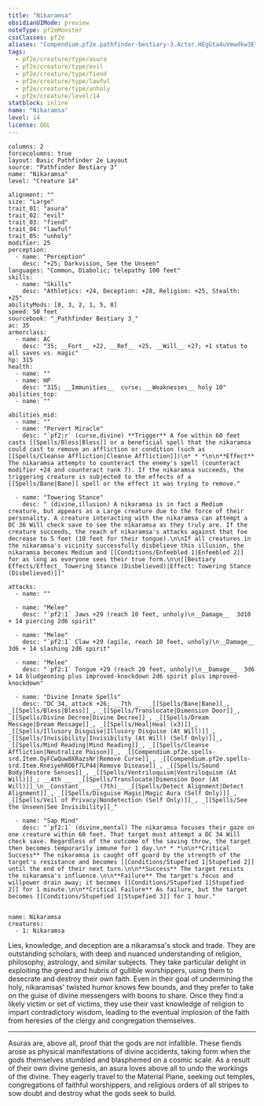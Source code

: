 ```yaml
---
title: "Nikaramsa"
obsidianUIMode: preview
noteType: pf2eMonster
cssClasses: pf2e
aliases: "Compendium.pf2e.pathfinder-bestiary-3.Actor.HEgGta4uVmwdkw3E" 
tags:
  - pf2e/creature/type/asura
  - pf2e/creature/type/evil
  - pf2e/creature/type/fiend
  - pf2e/creature/type/lawful
  - pf2e/creature/type/unholy
  - pf2e/creature/level/14
statblock: inline
name: "Nikaramsa"
level: 14
license: OGL
---
```


```statblock
columns: 2
forcecolumns: true
layout: Basic Pathfinder 2e Layout
source: "Pathfinder Bestiary 3"
name: "Nikaramsa"
level: "Creature 14"

alignment: ""
size: "Large"
trait_01: "asura"
trait_02: "evil"
trait_03: "fiend"
trait_04: "lawful"
trait_05: "unholy"
modifier: 25
perception:
  - name: "Perception"
    desc: "+25; Darkvision, See the Unseen"
languages: "Common, Diabolic; telepathy 100 feet"
skills:
  - name: "Skills"
    desc: "Athletics: +24, Deception: +28, Religion: +25, Stealth: +25"
abilityMods: [8, 3, 2, 1, 5, 8]
speed: 50 feet
sourcebook: "_Pathfinder Bestiary 3_"
ac: 35
armorclass:
  - name: AC
    desc: "35; __Fort__ +22, __Ref__ +25, __Will__ +27; +1 status to all saves vs. magic"
hp: 315
health:
  - name: ""
  - name: HP
    desc: "315; __Immunities__  curse; __Weaknesses__ holy 10"
abilities_top:
  - name: ""

abilities_mid:
  - name: ""
  - name: "Pervert Miracle"
    desc: "`pf2:r` (curse,divine) **Trigger** A foe within 60 feet casts [[Spells/Bless|Bless]] or a beneficial spell that the nikaramsa could cast to remove an affliction or condition (such as [[Spells/Cleanse Affliction|Cleanse Affliction]])\n* * *\n\n**Effect** The nikaramsa attempts to counteract the enemy's spell (counteract modifier +24 and counteract rank 7). If the nikaramsa succeeds, the triggering creature is subjected to the effects of a [[Spells/Bane|Bane]] spell or the effect it was trying to remove."

  - name: "Towering Stance"
    desc: " (divine,illusion) A nikaramsa is in fact a Medium creature, but appears as a Large creature due to the force of their personality. A creature interacting with the nikaramsa can attempt a DC 36 Will check save to see the nikaramsa as they truly are. If the creature succeeds, the reach of nikaramsa's attacks against that foe decrease to 5 feet (10 feet for their tongue).\n\nIf all creatures in the nikaramsa's vicinity successfully disbelieve this illusion, the nikaramsa becomes Medium and [[Conditions/Enfeebled 1|Enfeebled 2]] for as long as everyone sees their true form.\n\n[[Bestiary Effects/Effect_ Towering Stance (Disbelieved)|Effect: Towering Stance (Disbelieved)]]"

attacks:
  - name: ""

  - name: "Melee"
    desc: "`pf2:1` Jaws +29 (reach 10 feet, unholy)\n__Damage__  3d10 + 14 piercing 2d6 spirit"

  - name: "Melee"
    desc: "`pf2:1` Claw +29 (agile, reach 10 feet, unholy)\n__Damage__  3d6 + 14 slashing 2d6 spirit"

  - name: "Melee"
    desc: "`pf2:1` Tongue +29 (reach 20 feet, unholy)\n__Damage__  3d6 + 14 bludgeoning plus improved-knockdown 2d6 spirit plus improved-knockdown"

  - name: "Divine Innate Spells"
    desc: "DC 34, attack +26; __7th __  _[[Spells/Bane|Bane]]_, _[[Spells/Bless|Bless]]_, _[[Spells/Translocate|Dimension Door]]_, _[[Spells/Divine Decree|Divine Decree]]_, _[[Spells/Dream Message|Dream Message]]_, _[[Spells/Heal|Heal (x3)]]_, _[[Spells/Illusory Disguise|Illusory Disguise (At Will)]]_, _[[Spells/Invisibility|Invisibility (At Will) (Self Only)]]_, _[[Spells/Mind Reading|Mind Reading]]_, _[[Spells/Cleanse Affliction|Neutralize Poison]]_, _[[Compendium.pf2e.spells-srd.Item.OyFCwQuw8XRazsNr|Remove Curse]]_, _[[Compendium.pf2e.spells-srd.Item.RneiyehRO6f7LP44|Remove Disease]]_, _[[Spells/Sound Body|Restore Senses]]_, _[[Spells/Ventriloquism|Ventriloquism (At Will)]]_; __4th __  _[[Spells/Translocate|Dimension Door (At Will)]]_\n__Constant__  __(7th)__ _[[Spells/Detect Alignment|Detect Alignment]]_, _[[Spells/Disguise Magic|Magic Aura (Self Only)]]_, _[[Spells/Veil of Privacy|Nondetection (Self Only)]]_, _[[Spells/See the Unseen|See Invisibility]]_"

  - name: "Sap Mind"
    desc: "`pf2:1` (divine,mental) The nikaramsa focuses their gaze on one creature within 60 feet. That target must attempt a DC 34 Will check save. Regardless of the outcome of the saving throw, the target then becomes temporarily immune for 1 day.\n* * *\n\n**Critical Success** The nikaramsa is caught off guard by the strength of the target's resistance and becomes [[Conditions/Stupefied 1|Stupefied 2]] until the end of their next turn.\n\n**Success** The target resists the nikaramsa's influence.\n\n**Failure** The target's focus and willpower drain away; it becomes [[Conditions/Stupefied 1|Stupefied 2]] for 1 minute.\n\n**Critical Failure** As failure, but the target becomes [[Conditions/Stupefied 1|Stupefied 3]] for 1 hour."
 
```

```encounter-table
name: Nikaramsa
creatures:
  - 1: Nikaramsa
```



Lies, knowledge, and deception are a nikaramsa's stock and trade. They are outstanding scholars, with deep and nuanced understanding of religion, philosophy, astrology, and similar subjects. They take particular delight in exploiting the greed and hubris of gullible worshippers, using them to desecrate and destroy their own faith. Even in their goal of undermining the holy, nikaramsas' twisted humor knows few bounds, and they prefer to take on the guise of divine messengers with boons to share. Once they find a likely victim or set of victims, they use their vast knowledge of religion to impart contradictory wisdom, leading to the eventual implosion of the faith from heresies of the clergy and congregation themselves.

* * *

Asuras are, above all, proof that the gods are not infallible. These fiends arose as physical manifestations of divine accidents, taking form when the gods themselves stumbled and blasphemed on a cosmic scale. As a result of their own divine genesis, an asura loves above all to undo the workings of the divine. They eagerly travel to the Material Plane, seeking out temples, congregations of faithful worshippers, and religious orders of all stripes to sow doubt and destroy what the gods seek to build.
